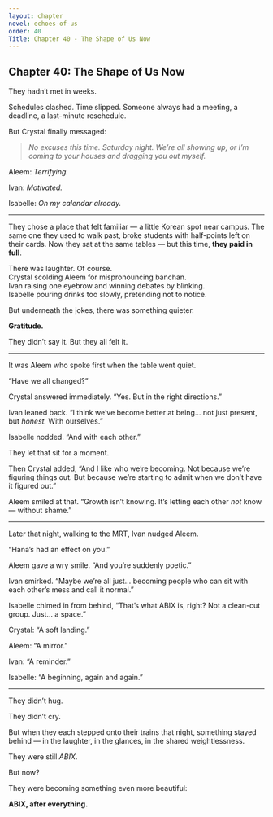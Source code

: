 ```yaml
---
layout: chapter
novel: echoes-of-us
order: 40
Title: Chapter 40 - The Shape of Us Now
---
```


## Chapter 40: The Shape of Us Now

They hadn’t met in weeks.

Schedules clashed. Time slipped. Someone always had a meeting, a deadline, a last-minute reschedule.

But Crystal finally messaged:

> *No excuses this time. Saturday night. We’re all showing up, or I’m coming to your houses and dragging you out myself.*

Aleem: *Terrifying.*

Ivan: *Motivated.*

Isabelle: *On my calendar already.*

---

They chose a place that felt familiar — a little Korean spot near campus. The same one they used to walk past, broke students with half-points left on their cards. Now they sat at the same tables — but this time, **they paid in full**.

There was laughter. Of course.  
Crystal scolding Aleem for mispronouncing banchan.  
Ivan raising one eyebrow and winning debates by blinking.  
Isabelle pouring drinks too slowly, pretending not to notice.

But underneath the jokes, there was something quieter.

**Gratitude.**

They didn’t say it. But they all felt it.

---

It was Aleem who spoke first when the table went quiet.

“Have we all changed?”

Crystal answered immediately. “Yes. But in the right directions.”

Ivan leaned back. “I think we’ve become better at being... not just present, but *honest.* With ourselves.”

Isabelle nodded. “And with each other.”

They let that sit for a moment.

Then Crystal added, “And I like who we’re becoming. Not because we’re figuring things out. But because we’re starting to admit when we don’t have it figured out.”

Aleem smiled at that. “Growth isn’t knowing. It’s letting each other *not* know — without shame.”

---

Later that night, walking to the MRT, Ivan nudged Aleem.

“Hana’s had an effect on you.”

Aleem gave a wry smile. “And you’re suddenly poetic.”

Ivan smirked. “Maybe we’re all just… becoming people who can sit with each other’s mess and call it normal.”

Isabelle chimed in from behind, “That’s what ABIX is, right? Not a clean-cut group. Just… a space.”

Crystal: “A soft landing.”

Aleem: “A mirror.”

Ivan: “A reminder.”

Isabelle: “A beginning, again and again.”

---

They didn’t hug.

They didn’t cry.

But when they each stepped onto their trains that night, something stayed behind — in the laughter, in the glances, in the shared weightlessness.

They were still *ABIX*.

But now?

They were becoming something even more beautiful:

**ABIX, after everything.**